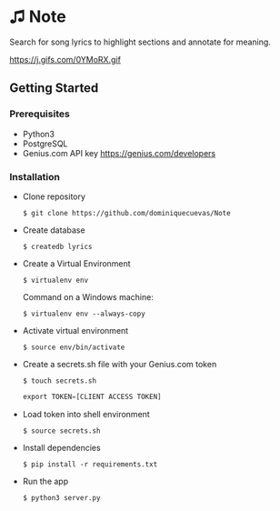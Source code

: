 # ♫ Note

Search for song lyrics to highlight sections and annotate for meaning.

https://j.gifs.com/0YMoRX.gif

## Getting Started
### Prerequisites
* Python3
* PostgreSQL
* Genius.com API key https://genius.com/developers

### Installation
* Clone repository

    `$ git clone https://github.com/dominiquecuevas/Note`
    
* Create database

    `$ createdb lyrics`

* Create a Virtual Environment

    `$ virtualenv env`
    
  Command on a Windows machine:
    
    `$ virtualenv env --always-copy`
    
* Activate virtual environment

    `$ source env/bin/activate`

* Create a secrets.sh file with your Genius.com token

    `$ touch secrets.sh`

    ```python
    export TOKEN=[CLIENT ACCESS TOKEN]
    ```
* Load token into shell environment

    `$ source secrets.sh`
    
* Install dependencies

    `$ pip install -r requirements.txt`
    
* Run the app

    `$ python3 server.py`
    
